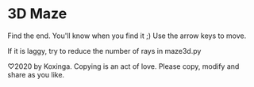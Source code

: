# 3D Maze

Find the end. You'll know when you find it ;)
Use the arrow keys to move.

If it is laggy, try to reduce the number of rays in maze3d.py

♡2020 by Koxinga. Copying is an act of love. Please copy, modify and share as you like.
